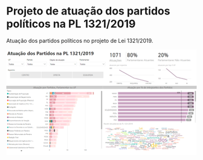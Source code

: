 # Projeto de atuação dos partidos políticos na PL 1321/2019

Atuação dos partidos políticos no projeto de Lei 1321/2019.

<img src="Print.PNG" />

